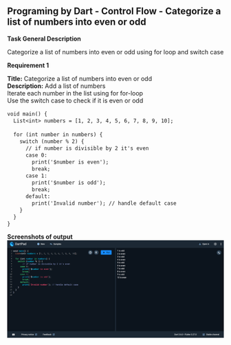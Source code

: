## Programing by Dart - Control Flow - Categorize a list of numbers into even or odd


**Task General Description**

Categorize a list of numbers into even or odd using for loop and switch case

**Requirement 1**

**Title:** Categorize a list of numbers into even or odd  
**Description:** Add a list of numbers  
Iterate each number in the list using for for-loop  
Use the switch case to check if it is even or odd

    void main() {
      List<int> numbers = [1, 2, 3, 4, 5, 6, 7, 8, 9, 10];
    
      for (int number in numbers) {
        switch (number % 2) {
          // if number is divisible by 2 it's even
          case 0:
            print('$number is even');
            break;
          case 1:
            print('$number is odd');
            break;
          default:
            print('Invalid number'); // handle default case
        }
      }
    }


**Screenshots of output**
![alt text](screenshot.png)